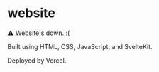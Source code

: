 # website

:warning: Website's down. :(

Built using HTML, CSS, JavaScript, and SvelteKit.

Deployed by Vercel.
